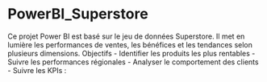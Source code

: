 # PowerBI_Superstore
Ce projet Power BI est basé sur le jeu de données Superstore.   Il met en lumière les performances de ventes, les bénéfices et les tendances selon plusieurs dimensions.  Objectifs - Identifier les produits les plus rentables - Suivre les performances régionales  - Analyser le comportement des clients  - Suivre les KPIs :
